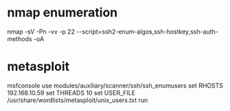 # nmap enumeration
nmap -sV -Pn -vv -p 22 --script=ssh2-enum-algos,ssh-hostkey,ssh-auth-methods -oA <ip> <ip>


# metasploit
msfconsole 
use modules/auxiliary/scanner/ssh/ssh_enumusers 
set RHOSTS 192.168.10.59
set THREADS 10 
set USER_FILE /usr/share/wordlists/metasploit/unix_users.txt 
run 